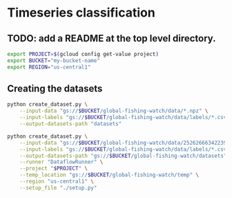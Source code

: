 # Timeseries classification

## TODO: add a README at the top level directory.

```sh
export PROJECT=$(gcloud config get-value project)
export BUCKET="my-bucket-name"
export REGION="us-central1"
```

## Creating the datasets

```sh
python create_dataset.py \
    --input-data "gs://$BUCKET/global-fishing-watch/data/*.npz" \
    --input-labels "gs://$BUCKET/global-fishing-watch/data/labels/*.csv" \
    --output-datasets-path "datasets"
```

```sh
python create_dataset.py \
    --input-data "gs://$BUCKET/global-fishing-watch/data/252626663422393.npz" \
    --input-labels "gs://$BUCKET/global-fishing-watch/data/labels/*.csv" \
    --output-datasets-path "gs://$BUCKET/global-fishing-watch/datasets" \
    --runner "DataflowRunner" \
    --project "$PROJECT" \
    --temp_location "gs://$BUCKET/global-fishing-watch/temp" \
    --region "us-central1" \
    --setup_file "./setup.py"
```
